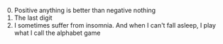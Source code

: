 0. Positive anything is better than negative nothing
1. The last digit
2. I sometimes suffer from insomnia. And when I can't fall asleep, I play what I call the alphabet game